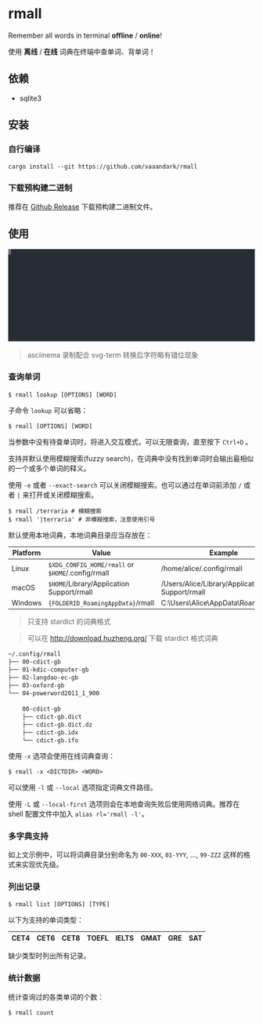 # rmall

Remember all words in terminal **offline** / **online**!

使用 **离线** / **在线** 词典在终端中查单词、背单词！

## 依赖

- sqlite3

## 安装

### 自行编译

```console
cargo install --git https://github.com/vaaandark/rmall
```

### 下载预构建二进制

推荐在 [Github Release](https://github.com/vaaandark/rmall/releases) 下载预构建二进制文件。

## 使用

![demo](images/demo.svg)

> asciinema 录制配合 svg-term 转换后字符略有错位现象

### 查询单词

```console
$ rmall lookup [OPTIONS] [WORD]
```

子命令 `lookup` 可以省略：

```console
$ rmall [OPTIONS] [WORD]
```

当参数中没有待查单词时，将进入交互模式，可以无限查询，直至按下 `Ctrl+D` 。

支持并默认使用模糊搜索(fuzzy search)，在词典中没有找到单词时会输出最相似的一个或多个单词的释义。

使用 `-e` 或者 `--exact-search` 可以关闭模糊搜索。也可以通过在单词前添加 `/` 或者 `|` 来打开或关闭模糊搜索。

```console
$ rmall /terraria # 模糊搜索
$ rmall '|terraria' # 非模糊搜索，注意使用引号
```

默认使用本地词典，本地词典目录应当存放在：

|Platform | Value                                             | Example                                        |
| ------- | ------------------------------------------------- | ---------------------------------------------- |
| Linux   | `$XDG_CONFIG_HOME/rmall` or `$HOME`/.config/rmall | /home/alice/.config/rmall                      |
| macOS   | `$HOME`/Library/Application Support/rmall         | /Users/Alice/Library/Application Support/rmall |
| Windows | `{FOLDERID_RoamingAppData}`/rmall                 | C:\Users\Alice\AppData\Roaming/rmall           |

> 只支持 stardict 的词典格式

> 可以在 http://download.huzheng.org/ 下载 stardict 格式词典

```plain
~/.config/rmall
├── 00-cdict-gb
├── 01-kdic-computer-gb
├── 02-langdao-ec-gb
├── 03-oxford-gb
└── 04-powerword2011_1_900

    00-cdict-gb
    ├── cdict-gb.dict
    ├── cdict-gb.dict.dz
    ├── cdict-gb.idx
    └── cdict-gb.ifo
```

使用 `-x` 选项会使用在线词典查询：

```console
$ rmall -x <DICTDIR> <WORD>
```

可以使用 `-l` 或 `--local` 选项指定词典文件路径。

使用 `-L` 或 `--local-first` 选项则会在本地查询失败后使用网络词典。推荐在 shell 配置文件中加入 `alias rl='rmall -l'`。

### 多字典支持

如上文示例中，可以将词典目录分别命名为 `00-XXX`, `01-YYY`, ..., `99-ZZZ` 这样的格式来实现优先级。

### 列出记录

```console
$ rmall list [OPTIONS] [TYPE]
```

以下为支持的单词类型：

CET4 | CET6 | CET8 | TOEFL | IELTS | GMAT | GRE | SAT
--- | --- | --- | --- | --- | --- | --- | ---

缺少类型时列出所有记录。

### 统计数据

统计查询过的各类单词的个数：

```console
$ rmall count
```
